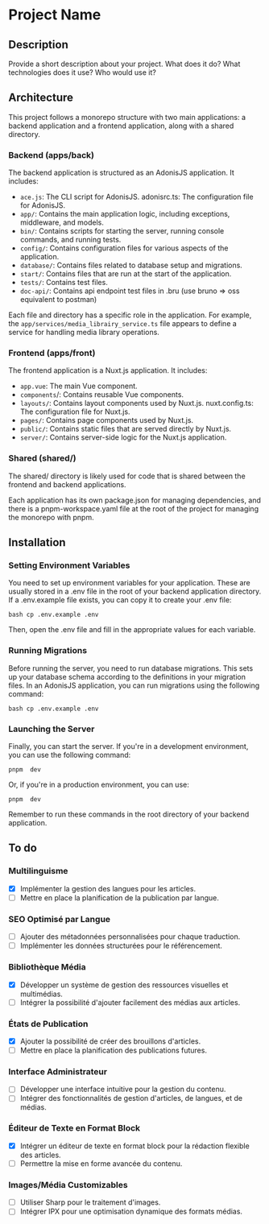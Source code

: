 # Project Name

## Description

Provide a short description about your project. What does it do? What technologies does it use? Who would use it?

## Architecture

This project follows a monorepo structure with two main applications: a backend application and a frontend application, along with a shared directory.

### Backend (apps/back)
The backend application is structured as an AdonisJS application. It includes:

- `ace.js`: The CLI script for AdonisJS.
adonisrc.ts: The configuration file for AdonisJS.
- `app/`: Contains the main application logic, including exceptions, middleware, and models.
- `bin/`: Contains scripts for starting the server, running console commands, and running tests.
- `config/`: Contains configuration files for various aspects of the application.
- `database/`: Contains files related to database setup and migrations.
- `start/`: Contains files that are run at the start of the application.
- `tests/`: Contains test files.
- `doc-api/`: Contains api endpoint test files in .bru (use bruno => oss equivalent to postman)

Each file and directory has a specific role in the application. For example, the `app/services/media_librairy_service.ts` file appears to define a service for handling media library operations.

### Frontend (apps/front)
The frontend application is a Nuxt.js application. It includes:

- `app.vue`: The main Vue component.
- `components`/: Contains reusable Vue components.
- `layouts/`: Contains layout components used by Nuxt.js.
nuxt.config.ts: The configuration file for Nuxt.js.
- `pages/`: Contains page components used by Nuxt.js.
- `public/`: Contains static files that are served directly by Nuxt.js.
- `server/`: Contains server-side logic for the Nuxt.js application.

### Shared (shared/)
The shared/ directory is likely used for code that is shared between the frontend and backend applications.


Each application has its own package.json for managing dependencies, and there is a pnpm-workspace.yaml file at the root of the project for managing the monorepo with pnpm.

## Installation

### Setting Environment Variables
You need to set up environment variables for your application. These are usually stored in a .env file in the root of your backend application directory. If a .env.example file exists, you can copy it to create your .env file:

```bash cp .env.example .env```

Then, open the .env file and fill in the appropriate values for each variable.

### Running Migrations
Before running the server, you need to run database migrations. This sets up your database schema according to the definitions in your migration files. In an AdonisJS application, you can run migrations using the following command:

```bash cp .env.example .env```

### Launching the Server
Finally, you can start the server. If you're in a development environment, you can use the following command:

```pnpm  dev```

Or, if you're in a production environment, you can use:

```pnpm  dev```

Remember to run these commands in the root directory of your backend application.

## To do

### Multilinguisme
- [X] Implémenter la gestion des langues pour les articles.
- [ ] Mettre en place la planification de la publication par langue.

### SEO Optimisé par Langue
- [ ] Ajouter des métadonnées personnalisées pour chaque traduction.
- [ ] Implémenter les données structurées pour le référencement.

### Bibliothèque Média
- [X] Développer un système de gestion des ressources visuelles et multimédias.
- [ ] Intégrer la possibilité d'ajouter facilement des médias aux articles.

### États de Publication
- [X] Ajouter la possibilité de créer des brouillons d'articles.
- [ ] Mettre en place la planification des publications futures.

### Interface Administrateur
- [ ] Développer une interface intuitive pour la gestion du contenu.
- [ ] Intégrer des fonctionnalités de gestion d'articles, de langues, et de médias.

### Éditeur de Texte en Format Block
- [X] Intégrer un éditeur de texte en format block pour la rédaction flexible des articles.
- [ ] Permettre la mise en forme avancée du contenu.

### Images/Média Customizables
- [ ] Utiliser Sharp pour le traitement d'images.
- [ ] Intégrer IPX pour une optimisation dynamique des formats médias.
